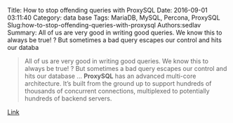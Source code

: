 Title: How to stop offending queries with ProxySQL
Date: 2016-09-01 03:11:40
Category: data base
Tags: MariaDB, MySQL, Percona, ProxySQL
Slug:how-to-stop-offending-queries-with-proxysql
Authors:sedlav
Summary: All of us are very good in writing good queries. We know this to always be true! ? But sometimes a bad query escapes our control and hits our databa

> All of us are very good in writing good queries. We know this to always be true! ? But sometimes a bad query escapes our control and hits our database ...
**ProxySQL** has an advanced multi-core architecture. It’s built from the ground up to support hundreds of thousands of concurrent connections, multiplexed to potentially hundreds of backend servers.

[Link](https://www.percona.com/blog/2016/08/23/how-to-stop-an-offending-query-with-proxysql/)
